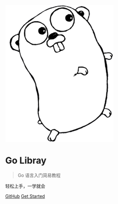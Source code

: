 ![logo](.image/Golang.png)

# Go Libray

> Go 语言入门简易教程

轻松上手，一学就会

[GitHub](https://github.com/zoeminghong/go-library)
[Get Started](#/README)